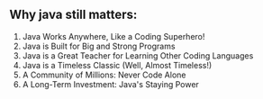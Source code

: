## Why java still matters:

1. Java Works Anywhere, Like a Coding Superhero!
2. Java is Built for Big and Strong Programs
3. Java is a Great Teacher for Learning Other Coding Languages
4. Java is a Timeless Classic (Well, Almost Timeless!)
5. A Community of Millions: Never Code Alone 
6. A Long-Term Investment: Java's Staying Power